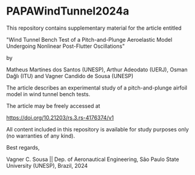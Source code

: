 # PAPAWindTunnel2024a
This repository contains supplementary material for the article entitled

"Wind Tunnel Bench Test of a Pitch-and-Plunge Aeroelastic Model Undergoing Nonlinear Post-Flutter Oscillations"

by

Matheus Martines dos Santos (UNESP), Arthur Adeodato (UERJ), Osman Dağlı (ITU) and Vagner Candido de Sousa (UNESP)

The article describes an experimental study of a pitch-and-plunge airfoil model in wind tunnel bench tests.

The article may be freely accessed at 

https://doi.org/10.21203/rs.3.rs-4176374/v1

All content included in this repository is available for study purposes only (no warranties of any kind).

Best regards,

Vagner C. Sousa || 
Dep. of Aeronautical Engineering, São Paulo State University (UNESP), Brazil, 2024
